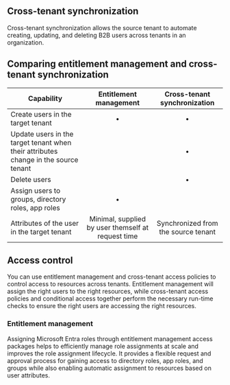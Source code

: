 ## Cross-tenant synchronization
Cross-tenant synchronization allows the source tenant to automate creating, updating, and deleting B2B users across tenants in an organization.

## Comparing entitlement management and cross-tenant synchronization
| Capability | Entitlement management | Cross-tenant synchronization |
| --- | :---: | :---: |
| Create users in the target tenant | • | • |
| Update users in the target tenant when their attributes change in the source tenant | | • |
| Delete users | | • |
| Assign users to groups, directory roles, app roles | • | |
| Attributes of the user in the target tenant | Minimal, supplied by user themself at request time | Synchronized from the source tenant |

## Access control
You can use entitlement management and cross-tenant access policies to control access to resources across tenants. Entitlement management will assign the right users to the right resources, while cross-tenant access policies and conditional access together perform the necessary run-time checks to ensure the right users are accessing the right resources.

### Entitlement management
Assigning Microsoft Entra roles through entitlement management access packages helps to efficiently manage role assignments at scale and improves the role assignment lifecycle. It provides a flexible request and approval process for gaining access to directory roles, app roles, and groups while also enabling automatic assignment to resources based on user attributes.